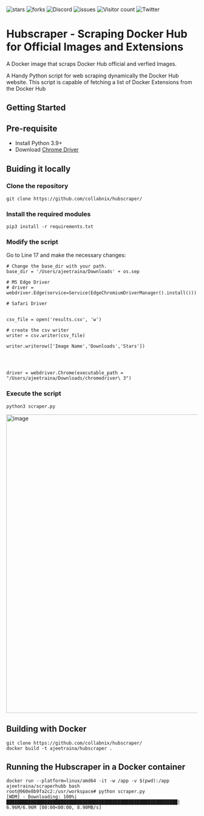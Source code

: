 ![stars](https://img.shields.io/github/stars/collabnix/hubscraper)
![forks](https://img.shields.io/github/forks/collabnix/hubscraper)
![Discord](https://img.shields.io/discord/1020180904129335379)
![issues](https://img.shields.io/github/issues/collabnix/hubscraper)
![Visitor count](https://shields-io-visitor-counter.herokuapp.com/badge?page=collabnix.hubscraper)
![Twitter](https://img.shields.io/twitter/follow/collabnix?style=social)


# Hubscraper - Scraping Docker Hub for Official Images and Extensions
A Docker image that scraps Docker Hub official and verfied Images.

A Handy Python script for web scraping dynamically the Docker Hub website. 
This script is capable of fetching a list of Docker Extensions from the Docker Hub


## Getting Started

## Pre-requisite

- Install Python 3.9+
- Download [Chrome Driver](https://chromedriver.storage.googleapis.com/index.html?path=108.0.5359.71/)


## Buiding it locally

### Clone the repository

```
git clone https://github.com/collabnix/hubscraper/
```

### Install the required modules

```
pip3 install -r requirements.txt
```

### Modify the script

Go to Line 17 and make the necessary changes:

```
# Change the base_dir with your path.
base_dir = '/Users/ajeetraina/Downloads' + os.sep

# MS Edge Driver
# driver = webdriver.Edge(service=Service(EdgeChromiumDriverManager().install()))

# Safari Driver


csv_file = open('results.csv', 'w')

# create the csv writer
writer = csv.writer(csv_file)

writer.writerow(['Image Name','Downloads','Stars'])




driver = webdriver.Chrome(executable_path = "/Users/ajeetraina/Downloads/chromedriver\ 3")
```



### Execute the script

```
python3 scraper.py
```



<img width="784" alt="image" src="https://user-images.githubusercontent.com/34368930/205429792-03e64b91-72f0-4e9a-83d9-e0c34b850be4.png">


## Building with Docker


```
git clone https://github.com/collabnix/hubscraper/
docker build -t ajeetraina/hubscraper .
```

## Running the Hubscraper in a Docker container

```
docker run --platform=linux/amd64 -it -w /app -v $(pwd):/app ajeetraina/scraperhubb bash
root@960e8b9fa2c2:/usr/workspace# python scraper.py 
[WDM] - Downloading: 100%|███████████████████████████████████████████████████████████████| 6.96M/6.96M [00:00<00:00, 8.90MB/s]
```



